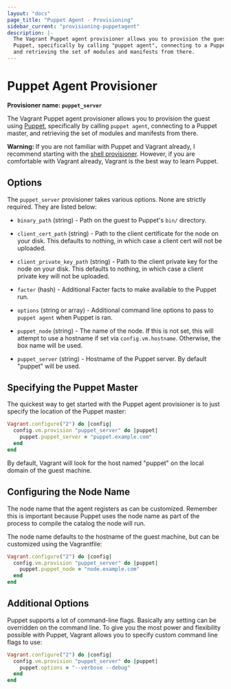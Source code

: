 ```yaml
---
layout: "docs"
page_title: "Puppet Agent - Provisioning"
sidebar_current: "provisioning-puppetagent"
description: |-
  The Vagrant Puppet agent provisioner allows you to provision the guest using
  Puppet, specifically by calling "puppet agent", connecting to a Puppet master,
  and retrieving the set of modules and manifests from there.
---
```


# Puppet Agent Provisioner

**Provisioner name: `puppet_server`**

The Vagrant Puppet agent provisioner allows you to provision the guest using
[Puppet](https://www.puppetlabs.com/puppet), specifically by
calling `puppet agent`, connecting to a Puppet master, and retrieving
the set of modules and manifests from there.

<div class="alert alert-warning">
  <strong>Warning:</strong> If you are not familiar with Puppet and Vagrant already,
  I recommend starting with the <a href="/docs/provisioning/shell.html">shell
  provisioner</a>. However, if you are comfortable with Vagrant already, Vagrant
  is the best way to learn Puppet.
</div>

## Options

The `puppet_server` provisioner takes various options. None are strictly
required. They are listed below:

* `binary_path` (string) - Path on the guest to Puppet's `bin/` directory.

* `client_cert_path` (string) - Path to the client certificate for the
  node on your disk. This defaults to nothing, in which case a client
  cert will not be uploaded.

* `client_private_key_path` (string) - Path to the client private key for
  the node on your disk. This defaults to nothing, in which case a client
  private key will not be uploaded.

* `facter` (hash) - Additional Facter facts to make available to the
  Puppet run.

* `options` (string or array) - Additional command line options to pass
  to `puppet agent` when Puppet is ran.

* `puppet_node` (string) - The name of the node. If this is not set,
  this will attempt to use a hostname if set via `config.vm.hostname`.
  Otherwise, the box name will be used.

* `puppet_server` (string) - Hostname of the Puppet server. By default
  "puppet" will be used.

## Specifying the Puppet Master

The quickest way to get started with the Puppet agent provisioner is to just
specify the location of the Puppet master:

```ruby
Vagrant.configure("2") do |config|
  config.vm.provision "puppet_server" do |puppet|
    puppet.puppet_server = "puppet.example.com"
  end
end
```

By default, Vagrant will look for the host named "puppet" on the
local domain of the guest machine.

## Configuring the Node Name

The node name that the agent registers as can be customized. Remember
this is important because Puppet uses the node name as part of the process
to compile the catalog the node will run.

The node name defaults to the hostname of the guest machine, but can
be customized using the Vagrantfile:

```ruby
Vagrant.configure("2") do |config|
  config.vm.provision "puppet_server" do |puppet|
    puppet.puppet_node = "node.example.com"
  end
end
```

## Additional Options

Puppet supports a lot of command-line flags. Basically any setting can
be overridden on the command line. To give you the most power and flexibility
possible with Puppet, Vagrant allows you to specify custom command line
flags to use:

```ruby
Vagrant.configure("2") do |config|
  config.vm.provision "puppet_server" do |puppet|
    puppet.options = "--verbose --debug"
  end
end
```

